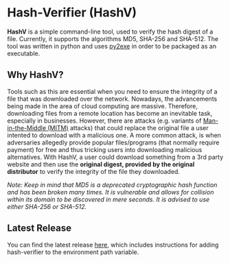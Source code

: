 # Hash-Verifier (HashV)
**HashV** is a simple command-line tool, used to verify the hash digest of a file. Currently, it supports the algorithms MD5, SHA-256 and SHA-512.
The tool was written in python and uses [py2exe](https://www.py2exe.org) in order to be packaged as an executable.

## Why HashV?
Tools such as this are essential when you need to ensure the integrity of a file that was downloaded over the network. Nowadays, the advancements being made 
in the area of cloud computing are massive. Therefore, downloading files from a remote location has become an inevitable task, especially in businesses. However, 
there are attacks (e.g. variants of [Man-in-the-Middle (MITM)](https://en.wikipedia.org/wiki/Man-in-the-middle_attack) attacks) that could replace the original file
a user intented to download with a malicious one. A more common attack, is when adversaries allegedly provide popular files/programs (that normally require payment) 
for free and thus tricking users into downloading malicious alternatives.
With HashV, a user could download something from a 3rd party website and then use the **original digest, provided by the original distributor** to verify the integrity 
of the file they downloaded. 

*Note: Keep in mind that MD5 is a deprecated cryptographic hash function and has been broken many times. It is vulnerable and allows for collision within its domain 
to be discovered in mere seconds. It is advised to use either SHA-256 or SHA-512.*

## Latest Release
You can find the latest release [here](https://github.com/soutzis/hash-verifier/releases), which includes instructions for adding hash-verifier to the 
environment path variable.


